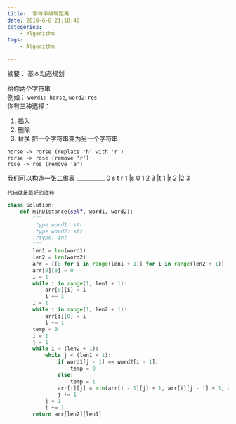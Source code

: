 ```yaml
---
title:  字符串编辑距离
date: 2018-6-8 21:18:40
categories:
	- Algorithm
tags:
	- Algorithm

---
```


摘要： 基本动态规划
<!-- mroe -->
给你两个字符串  
例如： `word1: horse`, `word2:ros`  
你有三种选择： 
1. 插入
2. 删除
3. 替换
把一个字符串变为另一个字符串  
```
horse -> rorse (replace 'h' with 'r')
rorse -> rose (remove 'r')
rose -> ros (remove 'e')
```

我们可以构造一张二维表
	   __________
	 0 s t r 1
	|s 0 1 2 3
	|t 1
	|r 2
	|2 3


`代码就是最好的注释`
```python
class Solution:
    def minDistance(self, word1, word2):
        """
        :type word1: str
        :type word2: str
        :rtype: int
        """
        len1 = len(word1)
        len2 = len(word2)
        arr = [[0 for i in range(len1 + 1)] for i in range(len2 + 1)]
        arr[0][0] = 0
        i = 1
        while i in range(1, len1 + 1):
            arr[0][i] = i
            i += 1
        i = 1
        while i in range(1, len2 + 1):
            arr[i][0] = i
            i += 1
        temp = 0
        i = 1
        j = 1
        while i < (len2 + 1):
            while j < (len1 + 1):
                if word1[j - 1] == word2[i - 1]:
                    temp = 0
                else:
                    temp = 1
                arr[i][j] = min(arr[i - 1][j] + 1, arr[i][j - 1] + 1, arr[i - 1][j - 1] + temp)
                j += 1
            j = 1
            i += 1
        return arr[len2][len1]
              
```